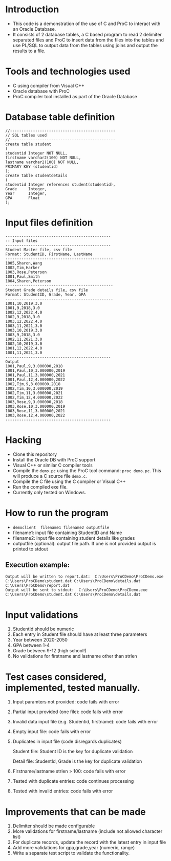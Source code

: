 # Introduction

- This code is a demonstration of the use of C and ProC to interact with an Oracle Database.
- It consists of 2 database tables, a C based program to read 2 delimiter separated files and ProC
  to insert data from the files into the tables and use PL/SQL to output data from the 
  tables using joins and output the results to a file.

# Tools and technologies used

- C using compiler from Visual C++
- Oracle database with ProC
- ProC compiler tool installed as part of the Oracle Database

# Database table definition
```
//----------------------------------------------
// SQL tables used
//----------------------------------------------
create table student
(
studentid Integer NOT NULL,
firstname varchar2(100) NOT NULL,
lastname varchar2(100) NOT NULL,
PRIMARY KEY (studentid)
);
create table studentdetails
(
studentid Integer references student(studentid),
Grade     Integer, 
Year      Integer, 
GPA       Float
);      
```

# Input files definition
```
----------------------------------------------
-- Input files
----------------------------------------------
Student Master file, csv file
Format: StudentID, FirstName, LastName
-----------------------------------------------
1005,Sharon,Wang
1002,Tim,Harker
1003,Rose,Peterson
1001,Paul,Smith
1004,Sharon,Peterson
-----------------------------------------------
Student Grade details file, csv file
Format: StudentID, Grade, Year, GPA
-----------------------------------------------
1001,10,2019,3.0
1001,9,2018,3.0
1002,12,2022,4.0
1002,9,2018,3.0
1003,12,2022,4.0
1003,11,2021,3.0
1003,10,2019,3.0
1003,9,2018,3.0
1002,11,2021,3.0
1002,10,2019,3.0
1001,12,2022,4.0
1001,11,2021,3.0
----------------------------------------------
Output
1001,Paul,9,3.000000,2018
1001,Paul,10,3.000000,2019
1001,Paul,11,3.000000,2021
1001,Paul,12,4.000000,2022
1002,Tim,9,3.000000,2018
1002,Tim,10,3.000000,2019
1002,Tim,11,3.000000,2021
1002,Tim,12,4.000000,2022
1003,Rose,9,3.000000,2018
1003,Rose,10,3.000000,2019
1003,Rose,11,3.000000,2021
1003,Rose,12,4.000000,2022
----------------------------------------------
```

# Hacking
- Clone this repository
- Install the Oracle DB with ProC support
- Visual C++ or similar C compiler tools
- Compile the `demo.pc` using the ProC tool command: `proc demo.pc`. This will produce a C source file `demo.c`.
- Compile the C file using the C compiler or Visual C++
- Run the compiled exe file.
- Currently only tested on Windows.

# How to run the program 
- `democlient  filename1 filename2 outputfile`
- filename1: input file containing StudentID and Name
- filename2: input file containing student details like grades
- outputfile (optional): output file path. If one is not provided output is printed to stdout

## Execution example:     
```
Output will be written to report.dat:  C:\Users\ProCDemo\ProCDemo.exe  C:\Users\ProCDemo\student.dat C:\Users\ProCDemo\details.dat C:\Users\ProCDemo\report.dat
Output will be sent to stdout:  C:\Users\ProCDemo\ProCDemo.exe  C:\Users\ProCDemo\student.dat C:\Users\ProCDemo\details.dat
```
# Input validations
1. StudentId should be numeric
1. Each entry in Student file should have at least three parameters
2. Year between 2020-2050
3. GPA between 1-4
4. Grade between 9-12 (high school!)
5. No validations for firstname and lastname other than strlen

# Test cases considered, implemented, tested manually. 
1. Input paramters not provided: code fails with error
2. Partial input provided (one file): code fails with error
3. Invalid data input file (e.g. Studentid, firstname): code fails with error
4. Empty input file: code fails with error
5. Duplicates in input file (code disregards duplicates)
   
   Student file: Student ID is the key for duplicate validation
   
   Detail file: StudentId, Grade is the key for duplicate validation
5. Firstname/lastname strlen > 100: code fails with error
6. Tested with duplicate entries: code continues processing
7. Tested with invalid entries: code fails with error

# Improvements that can be made
1. Delimiter should be made configurable
2. More validations for firstname/lastname (include not allowed character list)
3. For duplicate records, update the record with the latest entry in input file
4. Add more validations for gpa,grade,year (numeric, range)
5. Write a separate test script to validate the functionality. 



